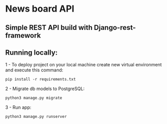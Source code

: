 # News board API

## Simple REST API build with Django-rest-framework


## Running locally:

1 - To deploy project on your local machine create new virtual environment and execute this command:

`pip install -r requirements.txt`

2 - Migrate db models to PostgreSQL:

`python3 manage.py migrate`

3 - Run app:

`python3 manage.py runserver`
